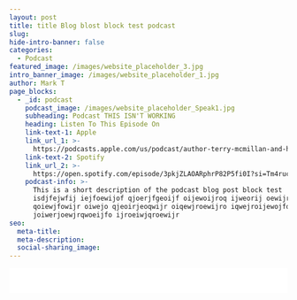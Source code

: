 ```yaml
---
layout: post
title: title Blog blost block test podcast
slug:
hide-intro-banner: false
categories:
  - Podcast
featured_image: /images/website_placeholder_3.jpg
intro_banner_image: /images/website_placeholder_1.jpg
author: Mark T
page_blocks:
  - _id: podcast
    podcast_image: /images/website_placeholder_Speak1.jpg
    subheading: Podcast THIS ISN'T WORKING
    heading: Listen To This Episode On
    link-text-1: Apple
    link_url_1: >-
      https://podcasts.apple.com/us/podcast/author-terry-mcmillan-and-her-gay-ex-husband/id1264843400?i=1000484996018
    link-text-2: Spotify
    link_url_2: >-
      https://open.spotify.com/episode/3pkjZLAOARphrP82P5fi0I?si=Tm4rucRvQi-gdUjiQszi_g
    podcast-info: >-
      This is a short description of the podcast blog post block test
      isdjfejwfij iejfoewijof qjoerjfgeoijf oijewoijroq ijweorij oewijroweij
      qoiewjfowijr oiwejo qjeoirjeoqwijr oiqewjroewijro iqwejroijewojfoiq
      joiwerjoewjrqwoeijfo ijroeiwjqroewijr
seo:
  meta-title:
  meta-description:
  social-sharing_image:
---
```


<div class="cms-embed" data-cms-embed="IDxpZnJhbWUgc3R5bGU9ImJvcmRlcjogbm9uZSIgc3JjPSIvL2h0bWw1LXBsYXllci5saWJzeW4uY29tL2VtYmVkL2VwaXNvZGUvaWQvMTUxNTExMzkvaGVpZ2h0LzQ1L3RoZW1lL3N0YW5kYXJkL3RodW1ibmFpbC95ZXMvZGlyZWN0aW9uL2JhY2t3YXJkLyIgaGVpZ2h0PSI0NSIgd2lkdGg9IjEwMCUiIHNjcm9sbGluZz0ibm8iIGFsbG93ZnVsbHNjcmVlbiB3ZWJraXRhbGxvd2Z1bGxzY3JlZW4gbW96YWxsb3dmdWxsc2NyZWVuIG9hbGxvd2Z1bGxzY3JlZW4gbXNhbGxvd2Z1bGxzY3JlZW4+PC9pZnJhbWU+Cg=="><iframe style="border: none" src="//html5-player.libsyn.com/embed/episode/id/15151139/height/45/theme/standard/thumbnail/yes/direction/backward/" height="45" width="100%" scrolling="no" allowfullscreen="" webkitallowfullscreen="" mozallowfullscreen="" oallowfullscreen="" msallowfullscreen=""></iframe></div>

&nbsp;
